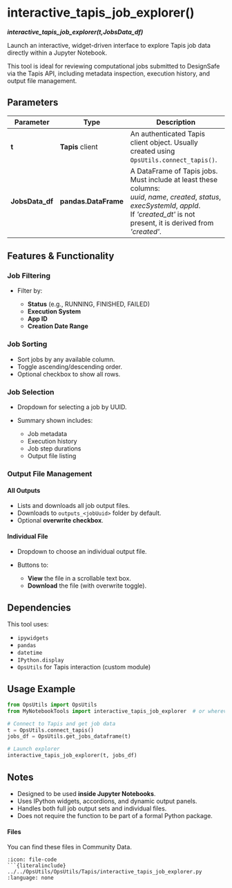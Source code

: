 # interactive_tapis_job_explorer()
***interactive_tapis_job_explorer(t,JobsData_df)***

Launch an interactive, widget-driven interface to explore Tapis job data directly within a Jupyter Notebook.

This tool is ideal for reviewing computational jobs submitted to DesignSafe via the Tapis API, including metadata inspection, execution history, and output file management.

## Parameters

| Parameter     | Type               | Description                                                                                                                                                                                           |
| ------------- | ------------------ | ----------------------------------------------------------------------------------------------------------------------------------------------------------------------------------------------------- |
| **t**           | **Tapis** client     | An authenticated Tapis client object. Usually created using `OpsUtils.connect_tapis()`.                                                                                                               |
| **JobsData_df** | **pandas.DataFrame** | A DataFrame of Tapis jobs. Must include at least these columns:<br>*uuid*, *name*, *created*, *status*, *execSystemId*, *appId*.<br>If *'created_dt'* is not present, it is derived from *'created'*. |


## Features & Functionality

### Job Filtering

* Filter by:

  * **Status** (e.g., RUNNING, FINISHED, FAILED)
  * **Execution System**
  * **App ID**
  * **Creation Date Range**

### Job Sorting

* Sort jobs by any available column.
* Toggle ascending/descending order.
* Optional checkbox to show all rows.

### Job Selection

* Dropdown for selecting a job by UUID.
* Summary shown includes:

  * Job metadata
  * Execution history
  * Job step durations
  * Output file listing

###  Output File Management

#### All Outputs

* Lists and downloads all job output files.
* Downloads to `outputs_<jobUuid>` folder by default.
* Optional **overwrite checkbox**.

#### Individual File

* Dropdown to choose an individual output file.
* Buttons to:

  * **View** the file in a scrollable text box.
  * **Download** the file (with overwrite toggle).

##  Dependencies

This tool uses:

* `ipywidgets`
* `pandas`
* `datetime`
* `IPython.display`
* `OpsUtils` for Tapis interaction (custom module)


##  Usage Example

```python
from OpsUtils import OpsUtils
from MyNotebookTools import interactive_tapis_job_explorer  # or wherever you've defined it

# Connect to Tapis and get job data
t = OpsUtils.connect_tapis()
jobs_df = OpsUtils.get_jobs_dataframe(t)

# Launch explorer
interactive_tapis_job_explorer(t, jobs_df)
```


## Notes

* Designed to be used **inside Jupyter Notebooks**.
* Uses IPython widgets, accordions, and dynamic output panels.
* Handles both full job output sets and individual files.
* Does not require the function to be part of a formal Python package.


#### Files
You can find these files in Community Data.

```{dropdown} interactive_tapis_job_explorer.py
:icon: file-code
```{literalinclude} ../../OpsUtils/OpsUtils/Tapis/interactive_tapis_job_explorer.py
:language: none
```

